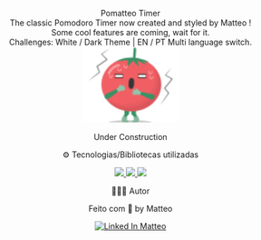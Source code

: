 <p align="center">Pomatteo Timer  <br> 
The classic Pomodoro Timer now created and styled by Matteo ! <br>
Some cool features are coming, wait for it. <br>
Challenges: White / Dark Theme | EN / PT Multi language switch. <br>
<img src="./img/img.png" width="170px"></a> </p> 

<p align="center">  Under Construction </p>

<p align="center"> ⚙ Tecnologias/Bibliotecas utilizadas </p> 

<p align="center"> <a href="https://www.typescriptlang.org/" target="_blank"> <img src="https://img.shields.io/badge/TypeScript-007ACC?style=for-the-badge&logo=typescript&logoColor=white"/> </a>
<a href="https://nodejs.org/en/" target="_blank"> <img src="https://img.shields.io/badge/Node.js-339933?style=for-the-badge&logo=nodedotjs&logoColor=white"/> </a>
<a href="https://reactjs.org/" target="_blank"> <img src="https://img.shields.io/badge/React-20232A?style=for-the-badge&logo=react&logoColor=61DAFB"/> </a> </p>



<p align="center"> 👨🏽‍💻 Autor </p> 

<p align="center"> Feito com 💜 by Matteo </p> 

<p align="center"> <a href="https://www.linkedin.com/in/matheus-grossi-f-t-de-oliveira-1437b2143/" target="_blank"> <img src="https://img.shields.io/badge/Matteo-LinkedIn-blue" alt="Linked In Matteo"> </a> </p> 
